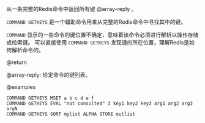 从一条完整的Redis命令中返回所有键 @array-reply 。

`COMMAND GETKEYS` 是一个辅助命令用来从完整的Redis命令中寻找其中的键。

`COMMAND` 显示的一些命令的键位置不确定，意味着该命令必须进行解析以操作存储或检索键。
可以直接使用 `COMMAND GETKEYS` 发现键的所在位置，理解Redis是如何解析命令的。


@return

@array-reply: 给定命令的键列表。

@examples

```cli
COMMAND GETKEYS MSET a b c d e f
COMMAND GETKEYS EVAL "not consulted" 3 key1 key2 key3 arg1 arg2 arg3 argN
COMMAND GETKEYS SORT mylist ALPHA STORE outlist
```
